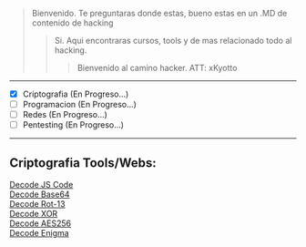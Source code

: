 > Bienvenido. Te preguntaras donde estas, bueno estas en un .MD de contenido de hacking
>> Si. Aqui encontraras cursos, tools y de mas relacionado todo al hacking.
>>> Bienvenido al camino hacker. ATT: xKyotto
___
* [x] Criptografia (En Progreso...)
* [ ] Programacion (En Progreso...)
* [ ] Redes (En Progreso...)
* [ ] Pentesting (En Progreso...)
___
## Criptografia Tools/Webs:
[Decode JS Code](http://jsnice.org/)<br>
[Decode Base64](https://www.base64decode.org/)<br>
[Decode Rot-13](https://rot13.com/)<br>
[Decode XOR](https://www.browserling.com/tools/xor-decrypt)<br>
[Decode AES256](https://encode-decode.com/aes256-encrypt-online/)<br>
[Decode Enigma](https://cryptii.com/pipes/enigma-decoder)
